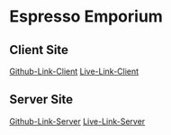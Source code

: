 # Espresso Emporium

## Client Site
[Github-Link-Client](https://github.com/meshal10613/coffee-store-client)
[Live-Link-Client](https://coffee-store-app-9d742.web.app/)

## Server Site
[Github-Link-Server](https://github.com/meshal10613/coffee-store-server)
[Live-Link-Server](https://coffee-store-server-ten-peach.vercel.app/)